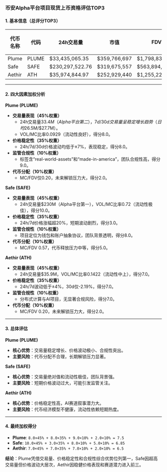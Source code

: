 ### 币安Alpha平台项目现货上币资格评估TOP3

#### 1. 基本信息（总评分TOP3）

| 代币名称 | 代码  | 24h交易量      | 市值          | FDV           | MC/FDV | 交易量得分（45%） | 价格稳定性得分（35%） | 合规性得分（10%） | 代币分配得分（10%） | 总评分 |
|----------|-------|----------------|---------------|---------------|--------|-------------------|-----------------------|-------------------|---------------------|--------|
| Plume    | PLUME | $33,435,065.35 | $359,766,697  | $1,798,833,487| 0.20   | 8.0               | 8.0                   | 9.0               | 2.0                 | **7.5**|
| Safe     | SAFE  | $230,297,522.76| $319,675,557  | $563,894,999  | 0.57   | 10.0              | 3.0                   | 8.0               | 5.0                 | **6.85**|
| Aethir   | ATH   | $35,974,844.97 | $252,929,440  | $1,255,229,007| 0.20   | 7.0               | 7.0                   | 7.0               | 2.0                 | **6.5**|

---

#### 2. 四大因素加权分析

**Plume (PLUME)**
- **交易量表现（45%权重）**  
  - 24h交易量$33.4M（Alpha平台第二），7d/30d交易量呈稳定增长趋势（日均$26.5M/$27.7M）。  
  - VOL/MC比率0.0929（流动性良好），得分8.0。  
- **价格稳定性（35%权重）**  
  - 24h/7d/30d价格波动均低于±7%，表现稳定，得分8.0。  
- **监管合规性（10%权重）**  
  - 标签含“real-world-assets”和“made-in-america”，团队合规性高，得分9.0。  
- **代币分配（10%权重）**  
  - MC/FDV仅0.20，未来解锁压力大，得分2.0。

**Safe (SAFE)**
- **交易量表现（45%权重）**  
  - 24h交易量$230M（Alpha平台第一），VOL/MC比率0.72（流动性极佳），得分10.0。  
- **价格稳定性（35%权重）**  
  - 24h/7d价格涨幅超20%，短期波动剧烈，得分3.0。  
- **监管合规性（10%权重）**  
  - 项目定位为钱包和账户抽象协议，团队背景透明，得分8.0。  
- **代币分配（10%权重）**  
  - MC/FDV 0.57，代币释放压力中等，得分5.0。

**Aethir (ATH)**
- **交易量表现（45%权重）**  
  - 24h交易量$35.9M，VOL/MC比率0.1422（流动性中上），得分7.0。  
- **价格稳定性（35%权重）**  
  - 24h/7d波动低于±4%，30d仅-2.19%，得分7.0。  
- **监管合规性（10%权重）**  
  - 分布式计算与AI项目，无显著合规风险，得分7.0。  
- **代币分配（10%权重）**  
  - MC/FDV 0.20，未来解锁压力大，得分2.0。

---

#### 3. 总体评估

**Plume (PLUME)**  
- **核心优势**：交易量稳定增长、价格波动极小、合规性突出。  
- **主要风险**：代币分配不合理，长期解锁压力显著。

**Safe (SAFE)**  
- **核心优势**：交易量绝对值和流动性极佳，团队背景强。  
- **主要风险**：短期价格波动过大，可能引发监管关注。

**Aethir (ATH)**  
- **核心优势**：价格稳定性高，AI赛道叙事潜力大。  
- **主要风险**：代币经济模型不健康，流动性依赖短期热度。

---

#### 4. 最终加权得分
- **Plume**: `8.0×45% + 8.0×35% + 9.0×10% + 2.0×10% = 7.5`  
- **Safe**: `10.0×45% + 3.0×35% + 8.0×10% + 5.0×10% = 6.85`  
- **Aethir**: `7.0×45% + 7.0×35% + 7.0×10% + 2.0×10% = 6.5`  

**结论**：Plume凭借交易量、价格稳定性和合规性综合优势位列第一，Safe因超高交易量但价格波动大居次，Aethir因稳健价格表现和赛道潜力进入前三。